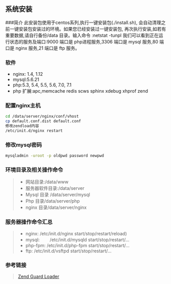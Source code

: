 ## 系统安装

###简介
此安装包使用于centos系列,执行一键安装包(./install.sh),
会自动清理之前一键安装包安装过的环境。如果您已经安装过一键安装包,
再次执行安装,如若有重要数据,请自行备份/data 目录。输入命令 :netstat -tunpl
我们可以看到正在运行状态的服务及端口:9000 端口是 php进程服务,3306 端口是 mysql
服务,80 端口是 nginx 服务,21 端口是 ftp 服务。


### 软件
* nginx: 1.4, 1.12
* mysql:5.6.21
* php:5.3, 5.4, 5.5, 5.6, 7.0, 7.1
* php 扩展:apc,memcache redis scws sphinx xdebug xhprof zend


### 配置nginx主机
```bash
cd /data/server/nginx/conf/vhost
cp default.conf.dist default.conf
修改zendload内容
/etc/init.d/nginx restart

```

### 修改mysql密码

````bash
mysqladmin -uroot -p oldpwd password newpwd
````

### 环境目录及相关操作命令
>* 网站目录:/data/www
>* 服务器软件目录:/data/server
>* Mysql 目录 /data/server/mysql
>* Php 目录/data/server/php
>* nginx 目录/data/server/nginx

### 服务器操作命令汇总
>* nginx:
    /etc/init.d/nginx start/stop/restart/reload)
>* mysql:
　　/etc/init.d/mysqld start/stop/restart/...
>* php-fpm:
  /etc/init.d/php-fpm start/stop/restart/...
>* ftp:
   /etc/init.d/vsftpd start/stop/restart/...
   
### 参考链接
> [Zend Guard Loader](https://teddysun.com/417.html)

